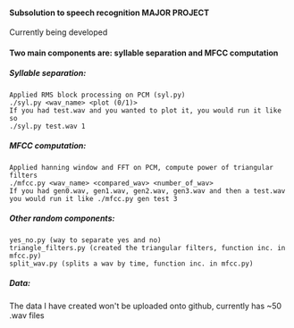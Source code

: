 #### Subsolution to speech recognition MAJOR PROJECT 
Currently being developed

#### Two main components are: syllable separation and MFCC computation
##### Syllable separation: 
	Applied RMS block processing on PCM (syl.py)
	./syl.py <wav_name> <plot (0/1)>
	If you had test.wav and you wanted to plot it, you would run it like so
	./syl.py test.wav 1
##### MFCC computation: 
	Applied hanning window and FFT on PCM, compute power of triangular filters
	./mfcc.py <wav_name> <compared_wav> <number_of_wav>
	If you had gen0.wav, gen1.wav, gen2.wav, gen3.wav and then a test.wav
	you would run it like ./mfcc.py gen test 3
##### Other random components:
	yes_no.py (way to separate yes and no)
	triangle_filters.py (created the triangular filters, function inc. in mfcc.py)
	split_wav.py (splits a wav by time, function inc. in mfcc.py)
##### Data:
The data I have created won't be uploaded onto github, currently has ~50 .wav files


